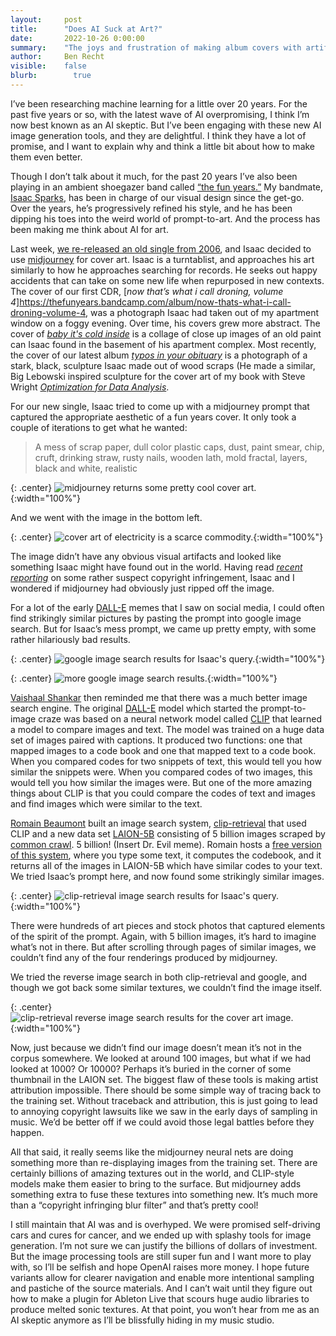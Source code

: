 ```yaml
---
layout:     post
title:      "Does AI Suck at Art?"
date:       2022-10-26 0:00:00
summary:    "The joys and frustration of making album covers with artificial intelligence."
author:     Ben Recht
visible:    false
blurb: 		  true
---
```


I’ve been researching machine learning for a little over 20 years. For the past five years or so, with the latest wave of AI overpromising, I think I’m now best known as an AI skeptic. But I’ve been engaging with these new AI image generation tools, and they are delightful. I think they have a lot of promise, and I want to explain why and think a little bit about how to make them even better.

Though I don’t talk about it much, for the past 20 years I’ve also been playing in an ambient shoegazer band called [“the fun years.”](https://thefunyears.bandcamp.com/) My bandmate, [Isaac Sparks](http://www.isaacsparks.com/), has been in charge of our visual design since the get-go. Over the years, he’s progressively refined his style, and he has been dipping his toes into the weird world of prompt-to-art. And the process has been making me think about AI for art.

Last week, [we re-released an old single from 2006](https://thefunyears.bandcamp.com/track/electricity-is-a-scarce-commodity), and Isaac decided to use [midjourney](https://www.midjourney.com/home/) for cover art. Isaac is a turntablist, and approaches his art similarly to how he approaches searching for records. He seeks out happy accidents that can take on some new life when repurposed in new contexts. The cover of our first CDR, [_now that’s what i call droning, volume 4_]https://thefunyears.bandcamp.com/album/now-thats-what-i-call-droning-volume-4, was a photograph Isaac had taken out of my apartment window on a foggy evening. Over time, his covers grew more abstract. The cover of [_baby it's cold inside_](https://thefunyears.bandcamp.com/album/baby-its-cold-inside) is a collage of close up images of an old paint can Isaac found in the basement of his apartment complex. Most recently, the cover of our latest album [_typos in your obituary_](https://thefunyears.bandcamp.com/album/typos-in-your-obituary) is a photograph of a stark, black, sculpture Isaac made out of wood scraps (He made a similar, Big Lebowski inspired sculpture for the cover art of my book with Steve Wright [_Optimization for Data Analysis_](https://www.cambridge.org/core/books/optimization-for-data-analysis/C02C3708905D236AA354D1CE1739A6A2).

For our new single, Isaac tried to come up with a midjourney prompt that captured the appropriate aesthetic of a fun years cover. It only took a couple of iterations to get what he wanted:

> A mess of scrap paper, dull color plastic caps, dust, paint smear, chip, cruft, drinking straw, rusty nails, wooden lath, mold fractal, layers, black and white, realistic

{: .center}
![midjourney returns some pretty cool cover art.](/assets/ai-art/mid_query_return.jpg){:width="100%"}


And we went with the image in the bottom left.

{: .center}
![cover art of electricity is a scarce commodity.](/assets/ai-art/EIASC.jpg){:width="100%"}

The image didn’t have any obvious visual artifacts and looked like something Isaac might have found out in the world. Having read [_recent reporting_](https://www.technologyreview.com/2022/09/16/1059598/this-artist-is-dominating-ai-generated-art-and-hes-not-happy-about-it/) on some rather suspect copyright infringement, Isaac and I wondered if midjourney had obviously just ripped off the image.

For a lot of the early [DALL-E](https://openai.com/blog/dall-e/) memes that I saw on social media, I could often find strikingly similar pictures by pasting the prompt into google image search. But for Isaac’s mess prompt, we came up pretty empty, with some rather hilariously bad results.

{: .center}
![google image search results for Isaac's query.](/assets/ai-art/google_image_stinks.png){:width="100%"}

{: .center}
![more google image search results.](/assets/ai-art/google_image_stinks2.png){:width="100%"}


[Vaishaal Shankar](http://vaishaal.com/) then reminded me that there was a much better image search engine. The original [DALL-E](https://openai.com/blog/dall-e/) model which started the prompt-to-image craze was based on a neural network model called [CLIP](https://openai.com/blog/clip/) that learned a model to compare images and text. The model was trained on a huge data set of images paired with captions. It produced two functions: one that mapped images to a code book and one that mapped text to a code book. When you compared codes for two snippets of text, this would tell you how similar the snippets were. When you compared codes of two images, this would tell you how similar the images were. But one of the more amazing things about CLIP is that you could compare the codes of text and images and find images which were similar to the text.

[Romain Beaumont](https://github.com/rom1504) built an image search system, [clip-retrieval](https://rom1504.github.io/clip-retrieval) that used CLIP and a new data set [LAION-5B](https://laion.ai/blog/laion-5b/) consisting of 5 billion images scraped by [common crawl](https://commoncrawl.org/). 5 billion! (Insert Dr. Evil meme). Romain hosts a [free version of this system](https://rom1504.github.io/clip-retrieval), where you type some text, it computes the codebook, and it returns all of the images in LAION-5B which have similar codes to your text. We tried Isaac’s prompt here, and now found some strikingly similar images.

{: .center}
![clip-retrieval image search results for Isaac's query.](/assets/ai-art/clip-retrieval-works.png){:width="100%"}

There were hundreds of art pieces and stock photos that captured elements of the spirit of the prompt. Again, with 5 billion images, it’s hard to imagine what’s not in there. But after scrolling through pages of similar images, we couldn’t find any of the four renderings produced by midjourney.

We tried the reverse image search in both clip-retrieval and google, and though we got back some similar textures, we couldn’t find the image itself.

{: .center}
![clip-retrieval reverse image search results for the cover art image.](/assets/ai-art/clip-retrieval-image-search.png){:width="100%"}

Now, just because we didn’t find our image doesn’t mean it’s not in the corpus somewhere. We looked at around 100 images, but what if we had looked at 1000? Or 10000? Perhaps it’s buried in the corner of some thumbnail in the LAION set. The biggest flaw of these tools is making artist attribution impossible. There should be some simple way of tracing back to the training set. Without traceback and attribution, this is just going to lead to annoying copyright lawsuits like we saw in the early days of sampling in music. We’d be better off if we could avoid those legal battles before they happen.

All that said, it really seems like the midjourney neural nets are doing something more than re-displaying images from the training set. There are certainly billions of amazing textures out in the world, and CLIP-style models make them easier to bring to the surface. But midjourney adds something extra to fuse these textures into something new. It’s much more than a “copyright infringing blur filter” and that’s pretty cool!

I still maintain that AI was and is overhyped. We were promised self-driving cars and cures for cancer, and we ended up with splashy tools for image generation. I’m not sure we can justify the billions of dollars of investment. But the image processing tools are still super fun and I want more to play with, so I’ll be selfish and hope OpenAI raises more money. I hope future variants allow for clearer navigation and enable more intentional sampling and pastiche of the source materials. And I can’t wait until they figure out how to make a plugin for Ableton Live that scours huge audio libraries to produce melted sonic textures. At that point, you won’t hear from me as an AI skeptic anymore as I’ll be blissfully hiding in my music studio.
